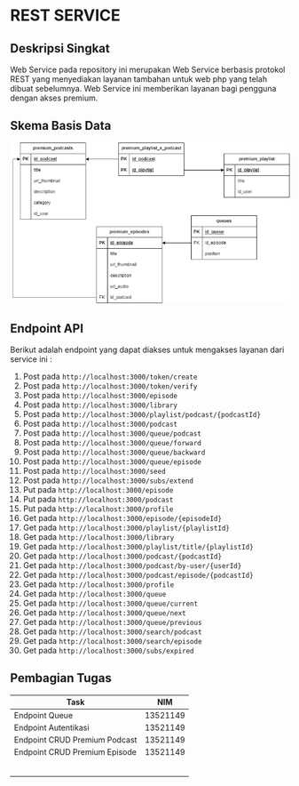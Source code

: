 # REST SERVICE

## Deskripsi Singkat 
Web Service pada repository ini merupakan Web Service berbasis protokol REST yang menyediakan layanan tambahan untuk web php yang telah dibuat sebelumnya. Web Service ini memberikan layanan bagi pengguna dengan akses premium.

## Skema Basis Data 
![](./docs/skema-basis-data.png)

## Endpoint API 
Berikut adalah endpoint yang dapat diakses untuk mengakses layanan dari service ini :
1. Post pada `http://localhost:3000/token/create` 
2. Post pada `http://localhost:3000/token/verify`
3. Post pada `http://localhost:3000/episode`
4. Post pada `http://localhost:3000/library` 
5. Post pada `http://localhost:3000/playlist/podcast/{podcastId}` 
6. Post pada `http://localhost:3000/podcast`
7. Post pada `http://localhost:3000/queue/podcast`
8. Post pada `http://localhost:3000/queue/forward`
9. Post pada `http://localhost:3000/queue/backward`
10. Post pada `http://localhost:3000/queue/episode`
11. Post pada `http://localhost:3000/seed`
12. Post pada `http://localhost:3000/subs/extend`
13. Put pada `http://localhost:3000/episode`
14. Put pada `http://localhost:3000/podcast`
15. Put pada `http://localhost:3000/profile`
16. Get pada `http://localhost:3000/episode/{episodeId}`
17. Get pada `http://localhost:3000/playlist/{playlistId}` 
18. Get pada `http://localhost:3000/library`
19. Get pada `http://localhost:3000/playlist/title/{playlistId}`
20. Get pada `http://localhost:3000/podcast/{podcastId}`
21. Get pada `http://localhost:3000/podcast/by-user/{userId}`
22. Get pada `http://localhost:3000/podcast/episode/{podcastId}`
23. Get pada `http://localhost:3000/profile`
24. Get pada `http://localhost:3000/queue`
25. Get pada `http://localhost:3000/queue/current`
26. Get pada `http://localhost:3000/queue/next`
27. Get pada `http://localhost:3000/queue/previous`
28. Get pada `http://localhost:3000/search/podcast`
29. Get pada `http://localhost:3000/search/episode`
30. Get pada `http://localhost:3000/subs/expired`

## Pembagian Tugas
| Task                      | NIM      | 
| --------------------------| ---------|
| Endpoint Queue | 13521149 |
| Endpoint Autentikasi | 13521149  |
| Endpoint CRUD Premium Podcast | 13521149  |
| Endpoint CRUD Premium Episode | 13521149  |
| |  |
| |  |
| |  |
| |  |
| |  |
| |  |
